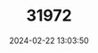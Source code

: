 ---
title: "31972"
category: "Shorea materialis"
draft: false
date: 2024-02-22 13:03:50
languages:
  Undetermined: ["Balau", "Selangan Batu"]
---